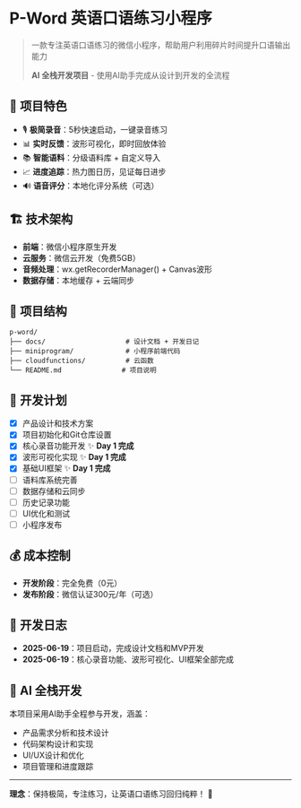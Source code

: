 # P-Word 英语口语练习小程序

> 一款专注英语口语练习的微信小程序，帮助用户利用碎片时间提升口语输出能力
> 
> **AI 全栈开发项目** - 使用AI助手完成从设计到开发的全流程

## 🎯 项目特色

- 🎙️ **极简录音**：5秒快速启动，一键录音练习
- 📊 **实时反馈**：波形可视化，即时回放体验
- 📚 **智能语料**：分级语料库 + 自定义导入
- 📈 **进度追踪**：热力图日历，见证每日进步
- 🔊 **语音评分**：本地化评分系统（可选）

## 🏗️ 技术架构

- **前端**：微信小程序原生开发
- **云服务**：微信云开发（免费5GB）
- **音频处理**：wx.getRecorderManager() + Canvas波形
- **数据存储**：本地缓存 + 云端同步

## 📁 项目结构

```
p-word/
├── docs/                    # 设计文档 + 开发日记
├── miniprogram/             # 小程序前端代码
├── cloudfunctions/          # 云函数
└── README.md               # 项目说明
```

## 🚀 开发计划

- [x] 产品设计和技术方案
- [x] 项目初始化和Git仓库设置
- [x] 核心录音功能开发 ✨ **Day 1 完成**
- [x] 波形可视化实现 ✨ **Day 1 完成**
- [x] 基础UI框架 ✨ **Day 1 完成**
- [ ] 语料库系统完善
- [ ] 数据存储和云同步
- [ ] 历史记录功能
- [ ] UI优化和测试
- [ ] 小程序发布

## 💰 成本控制

- **开发阶段**：完全免费（0元）
- **发布阶段**：微信认证300元/年（可选）

## 📝 开发日志

- **2025-06-19**：项目启动，完成设计文档和MVP开发
- **2025-06-19**：核心录音功能、波形可视化、UI框架全部完成

## 🤖 AI 全栈开发

本项目采用AI助手全程参与开发，涵盖：
- 产品需求分析和技术设计
- 代码架构设计和实现
- UI/UX设计和优化
- 项目管理和进度跟踪

---

**理念**：保持极简，专注练习，让英语口语练习回归纯粹！ 🎯
